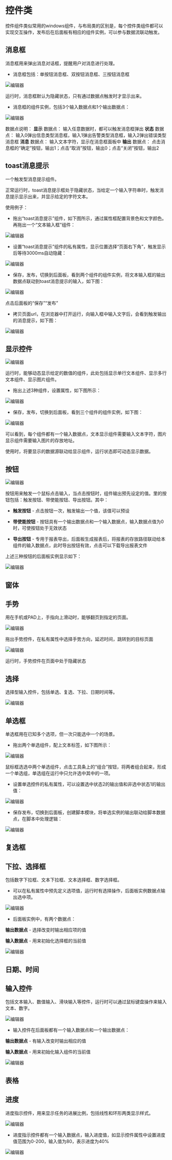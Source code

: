 
# 控件类

 控件组件类似常用的windows组件，与布局类的区别是，每个控件类组件都可以实现交互操作，发布后在后面板有相应的组件实例，可以参与数据流联动触发。

## 消息框

消息框用来弹出消息对话框，提醒用户对消息进行处理。

- 消息框包括：单按钮消息框、双按钮消息框、三按钮消息框

![编辑器](../image/m1.png)

运行时，消息框默认为隐藏状态，只有通过数据点触发时才显示出来。

- 消息框的组件实例，包括3个输入数据点和1个输出数据点：

![编辑器](../image/m2.png)

数据点说明：
**显示** 数据点： 输入任意数据时，都可以触发消息框弹出
**状态** 数据点： 输入0弹出信息类型消息框，输入1弹出告警类型消息框，输入2弹出错误类型消息框
**消息** 数据点： 输入文本字符，显示在消息框面板中
**输出** 数据点： 点击消息框的“确定”按钮，输出1；点击“取消”按钮，输出0；点击“关闭”按钮，输出2


## toast消息提示

一个触发型消息提示组件。

正常运行时，toast消息提示框处于隐藏状态，当给定一个输入字符串时，触发消息提示显示出来，并显示给定的字符文本。

使用例子：

- 拖出“toast消息提示”组件，如下图所示，通过属性框配置背景色和文字颜色。再拖出一个“文本输入框”组件：

![编辑器](../image/e23.png)

- 设置“toast消息提示”组件的私有属性，显示位置选择“页面右下角”，触发显示后等待3000ms自动隐藏：

![编辑器](../image/e24.png)

- 保存，发布，切换到后面板，看到两个组件的组件实例，将文本输入框的输出数据点联动到toast消息提示的输入，如下图：

![编辑器](../image/e25.png)

点击后面板的“保存”“发布”

- 拷贝页面url，在浏览器中打开运行，向输入框中输入文字后，会看到触发输出的消息提示，如下图：

![编辑器](../image/e26.png)


## 显示控件

![编辑器](../image/e28.png)

运行时，能够动态显示给定的数值的组件，此处包括显示单行文本组件、显示多行文本组件、显示图片组件。

- 拖出上述3种组件，设置属性，如下图所示：

![编辑器](../image/e27.png)

- 保存，发布，切换到后面板，看到三个组件的组件实例，如下图：

![编辑器](../image/e29.png)

可以看到，每个组件都有一个输入数据点，文本显示组件需要输入文本字符，图片显示组件需要输入图片的存放地址。

<p class="tip">使用时，将要显示的数据源联动给显示组件，运行状态即可动态显示数据。</p>


## 按钮

![编辑器](../image/e30.png)

按钮用来触发一个鼠标点击输入，当点击按钮时，组件输出预先设定的值。里的按钮包括：触发按钮、带使能按钮、导出按钮。其中：

- **触发按钮** - 点击按钮一次，触发输出一个值，该值可以预设

- **带使能按钮** - 按钮具有一个输出数据点和一个输入数据点，输入数据点值为0时，可使按钮处于无效状态

- **导出按钮** - 专用于报表导出，后面板生成报表后，将报表的存放路径联动给本组件的输入数据点，此时导出按钮有效，点击可以下载导出报表文件

上述三种按钮的后面板实例显示如下：

![编辑器](../image/e31.png)


## 窗体



## 手势

用在手机或PAD上，手指向上滑动时，能够翻页到指定的页面。

![编辑器](../image/e32.png)

拖出手势控件，在私有属性中选择手势方向，延迟时间，跳转到的目标页面

![编辑器](../image/e33.png)

<p class="tip">运行时，手势控件在页面中处于隐藏状态</p>


## 选择

选择型输入控件，包括单选、复选、下拉、日期时间等。

![编辑器](../image/e34.png)

## 单选框

单选框用在已知多个选项，但一次只能选中一个的场景。

- 拖出两个单选组件，配上文本标签，如下图所示：

![编辑器](../image/e35.png)

鼠标框选选中两个单选组件，点击工具条上的“组合”按钮，将两者组合起来，形成一个单选组，单选组在运行中只允许选中其中的一项。

- 设置单选控件的私有属性，可以设置选中状态2的输出值和非选中状态1的输出值：

![编辑器](../image/e36.png)

- 保存发布，切换到后面板，创建脚本模块，将单选实例的输出联动给脚本数据点，在脚本中处理逻辑：

![编辑器](../image/e37.png)

## 复选框

## 下拉、选择框

包括数字下拉框、文本下拉框、文本选择框、数字选择框。

- 可以在私有属性中预先定义选项值，运行时有选择操作，后面板实例数据点输出选中项。

![编辑器](../image/e38.png)

- 后面板实例中，有两个数据点：

**输出数据点** - 选择改变时输出相应项的值

**输入数据点** - 用来初始化选择框的当前值

![编辑器](../image/e39.png)

## 日期、时间

## 输入控件

包括文本输入、数值输入、滑块输入等控件，运行时可以通过鼠标键盘操作来输入文本、数字。

![编辑器](../image/e40.png)

- 输入控件在后面板都有一个输入数据点和一个输出数据点：

**输出数据点** - 有输入改变时输出相应的值

**输入数据点** - 用来初始化输入组件的当前值

![编辑器](../image/e41.png)

## 表格

## 进度

进度指示控件，用来显示任务的进展比例，包括线性和环形两类显示样式。

![编辑器](../image/e42.png)

- 进度指示控件都有一个输入数据点，输入进度值，如显示控件属性中设置进度值范围为0-200，输入值为80，表示进度为40%

![编辑器](../image/e43.png)

